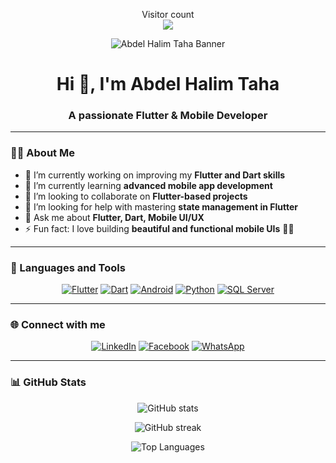 <!-- Profile Views Counter -->
<p align="center">
  Visitor count<br>
  <img src="https://profile-counter.glitch.me/abdelhalim-taha/count.svg" />
</p>

<!-- Banner / Image -->
<p align="center">
  <img src="https://github.com/user-attachments/assets/a2d68092-4840-49b3-9fb0-4e21eabcd1a3" alt="Abdel Halim Taha Banner" />
</p>

<h1 align="center">Hi 👋, I'm Abdel Halim Taha</h1>
<h3 align="center">A passionate Flutter & Mobile Developer</h3>

---

### 👨‍💻 About Me
- 🔭 I’m currently working on improving my **Flutter and Dart skills**  
- 🌱 I’m currently learning **advanced mobile app development**  
- 👯 I’m looking to collaborate on **Flutter-based projects**  
- 🤝 I’m looking for help with mastering **state management in Flutter**  
- 💬 Ask me about **Flutter, Dart, Mobile UI/UX**  
- ⚡ Fun fact: I love building **beautiful and functional mobile UIs** 🎨📱  

---

### 🚀 Languages and Tools  
<p align="center">
  <a href="https://flutter.dev/" target="_blank"><img src="https://img.icons8.com/color/48/flutter.png" alt="Flutter"/></a>
  <a href="https://dart.dev/" target="_blank"><img src="https://img.icons8.com/color/48/dart.png" alt="Dart"/></a>
  <a href="https://developer.android.com/" target="_blank"><img src="https://img.icons8.com/color/48/android-os.png" alt="Android"/></a>
  <a href="https://www.python.org/" target="_blank"><img src="https://img.icons8.com/color/48/python--v1.png" alt="Python"/></a>
  <a href="https://www.microsoft.com/en-us/sql-server" target="_blank"><img src="https://img.icons8.com/color/48/microsoft-sql-server.png" alt="SQL Server"/></a>
</p>

---

### 🌐 Connect with me  
<p align="center">
  <a href="https://www.linkedin.com/in/abdelhalim-taha" target="_blank"><img src="https://img.icons8.com/color/48/linkedin.png" alt="LinkedIn"/></a>
  <a href="https://www.facebook.com/abdo.taha.abu.hamid" target="_blank"><img src="https://img.icons8.com/color/48/facebook-new.png" alt="Facebook"/></a>
  <a href="https://wa.me/201125055647" target="_blank"><img src="https://img.icons8.com/color/48/whatsapp--v1.png" alt="WhatsApp"/></a>
</p>

---

### 📊 GitHub Stats  
<p align="center">
  <img src="https://github-readme-stats.vercel.app/api?username=abdelhalim-taha&show_icons=true&theme=radical" alt="GitHub stats" />
</p>

<p align="center">
  <img src="https://github-readme-streak-stats.herokuapp.com/?user=abdelhalim-taha&theme=radical" alt="GitHub streak" />
</p>

<p align="center">
  <img src="https://github-readme-stats.vercel.app/api/top-langs/?username=abdelhalim-taha&layout=compact&theme=radical" alt="Top Languages" />
</p>
